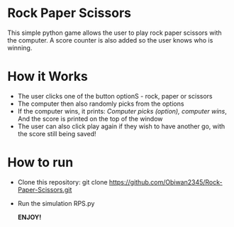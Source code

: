 # Rock Paper Scissors
This simple python game allows the user to play rock paper scissors with the computer.
A score counter is also added so the user knows who is winning.

# How it Works
- The user clicks one of the button optionS - rock, paper or scissors
- The computer then also randomly picks from the options
- If the computer wins, it prints: *Computer picks (option), computer wins*, And the score is printed on the top of the window
- The user can also click play again if they wish to have another go, with the score still being saved!

# How to run
- Clone this repository:
git clone https://github.com/Obiwan2345/Rock-Paper-Scissors.git
- Run the simulation
  RPS.py

  **ENJOY!**
